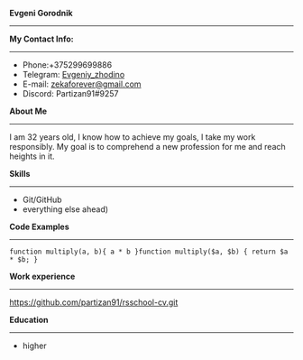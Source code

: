**Evgeni Gorodnik**
***

**My Contact Info:**
***
- Phone:+375299699886
- Telegram: [Evgeniy_zhodino](https://t.me/Evgeniy_zhodino)
- E-mail: zekaforever@gmail.com
- Discord: Partizan91#9257

**About Me**
***
I am 32 years old, I know how to achieve my goals, I take my work responsibly. My goal is to comprehend a new profession for me and reach heights in it.

**Skills**
***
- Git/GitHub
- everything else ahead)

**Code Examples**
***
`function multiply(a, b){
  a * b
}function multiply($a, $b) {
return $a * $b;
}`

**Work experience**
***
https://github.com/partizan91/rsschool-cv.git

**Education**
***
- higher
